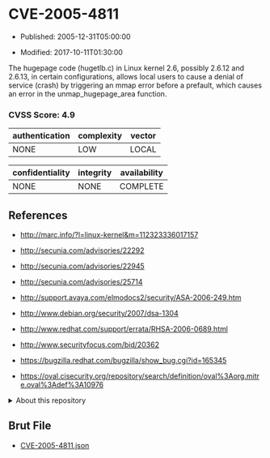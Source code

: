 # CVE-2005-4811

- Published: 2005-12-31T05:00:00

- Modified: 2017-10-11T01:30:00

The hugepage code (hugetlb.c) in Linux kernel 2.6, possibly 2.6.12 and 2.6.13, in certain configurations, allows local users to cause a denial of service (crash) by triggering an mmap error before a prefault, which causes an error in the unmap_hugepage_area function.

### CVSS Score: **4.9**

| authentication | complexity | vector |
| --- | --- | --- |
| NONE | LOW | LOCAL |

| confidentiality | integrity | availability |
| --- | --- | --- |
| NONE | NONE | COMPLETE |

## References

* http://marc.info/?l=linux-kernel&m=112323336017157

* http://secunia.com/advisories/22292

* http://secunia.com/advisories/22945

* http://secunia.com/advisories/25714

* http://support.avaya.com/elmodocs2/security/ASA-2006-249.htm

* http://www.debian.org/security/2007/dsa-1304

* http://www.redhat.com/support/errata/RHSA-2006-0689.html

* http://www.securityfocus.com/bid/20362

* https://bugzilla.redhat.com/bugzilla/show_bug.cgi?id=165345

* https://oval.cisecurity.org/repository/search/definition/oval%3Aorg.mitre.oval%3Adef%3A10976

<details>
<summary>About this repository</summary> 

  This repository is part of the project [Live Hack CVE](https://github.com/Live-Hack-CVE). Main website can be found [www.live-hack.org](https://www.live-hack.org) 
  
  Made by [Sn0wAlice](https://github.com/Sn0wAlice) for the people that care about security and need to have a feed of the latest CVEs. Hope you enjoy it, don't forget to star the repo and follow me on [Twitter](https://twitter.com/Sn0wAlice) and [Github](https://github.com/Sn0wAlice). And that is my [personnal website](https://www.alice-snow.me/)

  - [Home Page](https://github.com/Live-Hack-CVE)
  - [Framework](https://github.com/Live-Hack-CVE/cve-framework)
  - [CVE database](https://github.com/Live-Hack-CVE/full_database)
  - [Changelog](https://github.com/Live-Hack-CVE/Changelog)
</details>

## Brut File

* [CVE-2005-4811.json](https://raw.githubusercontent.com/Live-Hack-CVE/full_database/main/cves/2005/CVE-2005-4811.json)

